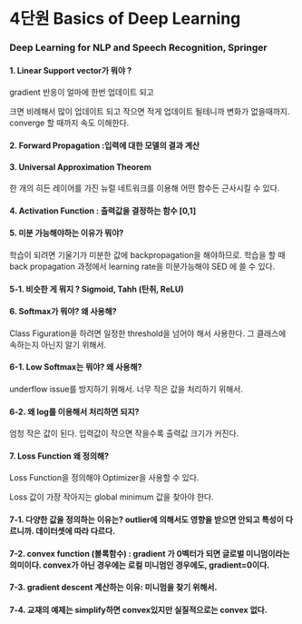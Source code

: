 # 4단원 Basics of Deep Learning 
### Deep Learning for NLP and Speech Recognition, Springer

#### 1. Linear Support vector가 뭐야 ? 

gradient 반응이 얼마에 한번 업데이트 되고 

크면 비례해서 많이 업데이트 되고 작으면 적게 업데이트 될테니까 변화가 없을때까지. converge 할 때까지 속도 이해한다.

#### 2. Forward Propagation :입력에 대한 모델의 결과 계산

#### 3. Universal Approximation Theorem

한 개의 히든 레이어를 가진 뉴럴 네트워크를 이용해 어떤 함수든 근사시킬 수 있다.

#### 4. Activation Function : 출력값을 결정하는 함수 [0,1]

#### 5. 미분 가능해야하는 이유가 뭐야? 
학습이 되려면 기울기가 미분한 값에 backpropagation을 해야하므로. 
학습을 할 때 back propagation 과정에서 learning rate을 미분가능해야 SED 에 쓸 수 있다.

#### 5-1. 비슷한 게 뭐지 ? Sigmoid, Tahh (탄취, ReLU)

#### 6. Softmax가 뭐야? 왜 사용해?

Class Figuration을 하려면 일정한 threshold을 넘어야 해서 사용한다. 그 클래스에 속하는지 아닌지 알기 위해서. 

#### 6-1. Low Softmax는 뭐야? 왜 사용해? 

underflow issue를 방지하기 위해서. 너무 작은 값을 처리하기 위해서. 

#### 6-2. 왜 log를 이용해서 처리하면 되지? 

엄청 작은 값이 된다. 입력값이 작으면 작을수록 출력값 크기가 커진다. 

#### 7. Loss Function 왜 정의해? 

Loss Function을 정의해야 Optimizer을 사용할 수 있다. 

Loss 값이 가장 작아지는 global minimum 값을 찾아야 한다. 

#### 7-1. 다양한 값을 정의하는 이유는? outlier에 의해서도 영향을 받으면 안되고 특성이 다르니까. 데이터셋에 따라 다르다. 

#### 7-2. convex function (볼록함수) : gradient 가 0벡터가 되면 글로벌 미니멈이라는 의미이다. convex가 아닌 경우에는 로컬 미니멈인 경우에도, gradient=0이다. 

#### 7-3. gradient descent 계산하는 이유: 미니멈을 찾기 위해서. 

#### 7-4. 교재의 예제는 simplify하면 convex있지만 실질적으로는 convex 없다.
